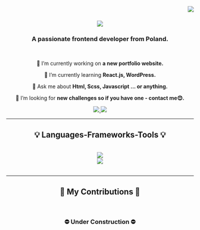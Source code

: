 <img align="right" src="https://visitor-badge.laobi.icu/badge?page_id=Damianbaban.visitor-badge&right_text=My%20Page%20Visitors"/>

<h1 align="center">
      <img src="https://readme-typing-svg.demolab.com?font=Roboto&weight=500&size=30&duration=3000&pause=1000&random=false&width=435&lines=Hi+There!+%F0%9F%91%8B;I'm+DamianBaba+%F0%9F%98%8E;and+coding+is+my+passion+%F0%9F%92%BB."/>
</h1>

<h3 align="center">A passionate frontend developer from Poland. </h3>

<br/>

<div align="center">
      
🔭 I’m currently working on **a new portfolio website.**
      
🌱 I’m currently learning  **React.js, WordPress.**

💬 Ask me about **Html, Scss, Javascript ... or anything.**

🤔 I’m looking for **new challenges so if you have one - contact me😊.**
      
</div>

<div align="center">
            <a href="mailto:damianmroczek@yahoo.com">
            <img src="https://img.shields.io/badge/Yahoo-D14836?style=for-the-badge&logo=Y&logoColor=purple"/>
            </a>
            <a href="https://www.linkedin.com/in/damian-mroczek-154123230/">
            <img src="https://img.shields.io/badge/LinkedIn-0077B5?style=for-the-badge&logo=linkedin&logoColor=white" />
            </a>
</div>

<hr/>

<h2 align="center">💡 Languages-Frameworks-Tools 💡</h2>
<br/>
<div align="center">
      <a href="https://skillicons.dev">
            <img src="https://skillicons.dev/icons?i=js,html,css,sass,react,bootstrap,nodejs,mongodb,wordpress"/><br/>
            <img src="https://skillicons.dev/icons?i=windows,linux,ubuntu,vscode,webpack,npm,git,postman,figma"/>
      </a>
</div>

<br/>
<hr/>

<div align="center">
<h2>🐍 My Contributions 🐍</h2>
      <br>
      <h3>⛔ Under Construction ⛔</h3> 
<!--       <img alt="snake eating my contributions" src> -->
</div>

<!--
**Damianbaba/Damianbaba** is a ✨ _special_ ✨ repository because its `README.md` (this file) appears on your GitHub profile.

Here are some ideas to get you started:

- 🔭 I’m currently working on ...
- 🌱 I’m currently learning ...
- 👯 I’m looking to collaborate on ...
- 🤔 I’m looking for help with ...
- 💬 Ask me about ...
- 📫 How to reach me: ...
- 😄 Pronouns: ...
- ⚡ Fun fact: ...
-->
